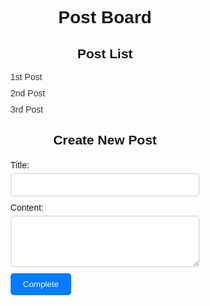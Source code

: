 <!DOCTYPE html>
<html lang="en">
<head>
    <meta charset="UTF-8">
    <meta name="viewport" content="width=device-width, initial-scale=1.0">
    <title>Lee's Post Board</title>
    <style>
        body {
            font-family: Arial, sans-serif;
        }
        .container {
            width: 60%;
            margin: 0 auto;
        }
        h1, h2 {
            text-align: center;
        }
        ul {
            list-style-type: none;
            padding: 0;
        }
        li {
            margin-bottom: 10px;
        }
        li a {
            text-decoration: none;
            color: #333;
        }
        li a:hover {
            color: #666;
        }
        form {
            margin-top: 20px;
        }
        label {
            display: block;
            margin-bottom: 5px;
        }
        input[type="text"], textarea {
            width: 100%;
            padding: 10px;
            margin-bottom: 10px;
            border: 1px solid #ccc;
            border-radius: 5px;
            box-sizing: border-box;
        }
        button {
            padding: 10px 20px;
            background-color: #007bff;
            color: #fff;
            border: none;
            border-radius: 5px;
            cursor: pointer;
        }
        button:hover {
            background-color: #0056b3;
        }
    </style>
</head>
<body>
    <div class="container">
        <h1>Post Board</h1>
        <h2>Post List</h2>
        <ul>
            <li><a href="#">1st Post</a></li>
            <li><a href="#">2nd Post</a></li>
            <li><a href="#">3rd Post</a></li>
        </ul>
        <h2>Create New Post</h2>
        <form>
            <div>
                <label for="title">Title:</label>
                <input type="text" id="title" name="title" required>
            </div>
            <div>
                <label for="content">Content:</label>
                <textarea id="content" name="content" rows="4" required></textarea>
            </div>
            <button type="submit">Complete</button>
        </form>
    </div>
</body>
</html>
